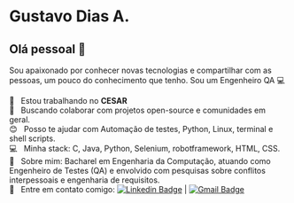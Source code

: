 
# Gustavo Dias A.

## Olá pessoal 👋
Sou apaixonado por conhecer novas tecnologias e compartilhar com as pessoas, um pouco do conhecimento que tenho.
Sou um Engenheiro QA :computer:

 :rocket:  &nbsp; Estou trabalhando no **CESAR**
 <br/> :purple_heart: &nbsp; Buscando colaborar com projetos open-source e comunidades em geral.
 <br/> :blush: &nbsp; Posso te ajudar com Automação de testes, Python, Linux, terminal e shell scripts.
 <br/> :computer: &nbsp; Minha stack: C, Java, Python, Selenium, robotframework, HTML, CSS. 
 <br/> 💬  &nbsp; Sobre mim: Bacharel em Engenharia da Computação, atuando como Engenheiro de Testes (QA) e envolvido com pesquisas sobre conflitos interpessoais e engenharia de requisitos. 
 <br/> :email: &nbsp; Entre em contato comigo: [![Linkedin Badge](https://img.shields.io/badge/-GustavoDiasA-blue?style=flat-square&logo=Linkedin&logoColor=white&link=https://www.linkedin.com/in/gustavo-dias-alexandre-543568157/)](https://www.linkedin.com/in/gustavo-dias-alexandre-543568157/) 
| 
[![Gmail Badge](https://img.shields.io/badge/-gfdiasa@gmail.com-c14438?style=flat-square&logo=Gmail&logoColor=white&link=mailto:tgmarinho@gmail.com)](mailto:gfdiasa@gmail.com)
